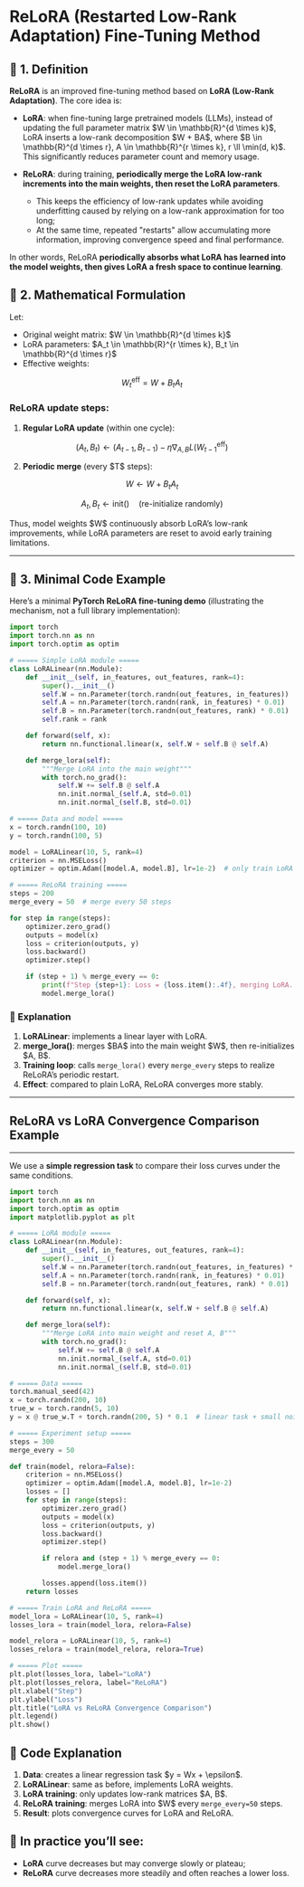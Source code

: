 # ReLoRA (Restarted Low-Rank Adaptation) Fine-Tuning Method

## 📖 1. Definition

**ReLoRA** is an improved fine-tuning method based on **LoRA (Low-Rank Adaptation)**. The core idea is:

* **LoRA**: when fine-tuning large pretrained models (LLMs), instead of updating the full parameter matrix \$W \in \mathbb{R}^{d \times k}\$, LoRA inserts a low-rank decomposition \$W + BA\$, where \$B \in \mathbb{R}^{d \times r}, A \in \mathbb{R}^{r \times k}, r \ll \min(d, k)\$. This significantly reduces parameter count and memory usage.
* **ReLoRA**: during training, **periodically merge the LoRA low-rank increments into the main weights, then reset the LoRA parameters**.

  * This keeps the efficiency of low-rank updates while avoiding underfitting caused by relying on a low-rank approximation for too long;
  * At the same time, repeated "restarts" allow accumulating more information, improving convergence speed and final performance.

In other words, ReLoRA **periodically absorbs what LoRA has learned into the model weights, then gives LoRA a fresh space to continue learning**.



## 📖 2. Mathematical Formulation

Let:

* Original weight matrix: \$W \in \mathbb{R}^{d \times k}\$
* LoRA parameters: \$A\_t \in \mathbb{R}^{r \times k}, B\_t \in \mathbb{R}^{d \times r}\$
* Effective weights:

$$
W_t^{\text{eff}} = W + B_t A_t
$$

### ReLoRA update steps:

1. **Regular LoRA update** (within one cycle):

$$
(A_t, B_t) \leftarrow (A_{t-1}, B_{t-1}) - \eta \nabla_{A,B} L(W_{t-1}^{\text{eff}})
$$

2. **Periodic merge** (every \$T\$ steps):

$$
W \leftarrow W + B_t A_t
$$

$$
A_t, B_t \leftarrow \text{init}() \quad (\text{re-initialize randomly})
$$

Thus, model weights \$W\$ continuously absorb LoRA’s low-rank improvements, while LoRA parameters are reset to avoid early training limitations.

---

## 📖 3. Minimal Code Example

Here’s a minimal **PyTorch ReLoRA fine-tuning demo** (illustrating the mechanism, not a full library implementation):

```python
import torch
import torch.nn as nn
import torch.optim as optim

# ===== Simple LoRA module =====
class LoRALinear(nn.Module):
    def __init__(self, in_features, out_features, rank=4):
        super().__init__()
        self.W = nn.Parameter(torch.randn(out_features, in_features))  # original weight
        self.A = nn.Parameter(torch.randn(rank, in_features) * 0.01)   # LoRA A
        self.B = nn.Parameter(torch.randn(out_features, rank) * 0.01)  # LoRA B
        self.rank = rank

    def forward(self, x):
        return nn.functional.linear(x, self.W + self.B @ self.A)

    def merge_lora(self):
        """Merge LoRA into the main weight"""
        with torch.no_grad():
            self.W += self.B @ self.A
            nn.init.normal_(self.A, std=0.01)
            nn.init.normal_(self.B, std=0.01)

# ===== Data and model =====
x = torch.randn(100, 10)
y = torch.randn(100, 5)

model = LoRALinear(10, 5, rank=4)
criterion = nn.MSELoss()
optimizer = optim.Adam([model.A, model.B], lr=1e-2)  # only train LoRA parameters

# ===== ReLoRA training =====
steps = 200
merge_every = 50  # merge every 50 steps

for step in range(steps):
    optimizer.zero_grad()
    outputs = model(x)
    loss = criterion(outputs, y)
    loss.backward()
    optimizer.step()

    if (step + 1) % merge_every == 0:
        print(f"Step {step+1}: Loss = {loss.item():.4f}, merging LoRA...")
        model.merge_lora()
```



### 📖 Explanation

1. **LoRALinear**: implements a linear layer with LoRA.
2. **merge\_lora()**: merges \$BA\$ into the main weight \$W\$, then re-initializes \$A, B\$.
3. **Training loop**: calls `merge_lora()` every `merge_every` steps to realize ReLoRA’s periodic restart.
4. **Effect**: compared to plain LoRA, ReLoRA converges more stably.

---

## ReLoRA vs LoRA Convergence Comparison Example
---
We use a **simple regression task** to compare their loss curves under the same conditions.

```python
import torch
import torch.nn as nn
import torch.optim as optim
import matplotlib.pyplot as plt

# ===== LoRA module =====
class LoRALinear(nn.Module):
    def __init__(self, in_features, out_features, rank=4):
        super().__init__()
        self.W = nn.Parameter(torch.randn(out_features, in_features) * 0.1)
        self.A = nn.Parameter(torch.randn(rank, in_features) * 0.01)
        self.B = nn.Parameter(torch.randn(out_features, rank) * 0.01)

    def forward(self, x):
        return nn.functional.linear(x, self.W + self.B @ self.A)

    def merge_lora(self):
        """Merge LoRA into main weight and reset A, B"""
        with torch.no_grad():
            self.W += self.B @ self.A
            nn.init.normal_(self.A, std=0.01)
            nn.init.normal_(self.B, std=0.01)

# ===== Data =====
torch.manual_seed(42)
x = torch.randn(200, 10)
true_w = torch.randn(5, 10)
y = x @ true_w.T + torch.randn(200, 5) * 0.1  # linear task + small noise

# ===== Experiment setup =====
steps = 300
merge_every = 50

def train(model, relora=False):
    criterion = nn.MSELoss()
    optimizer = optim.Adam([model.A, model.B], lr=1e-2)
    losses = []
    for step in range(steps):
        optimizer.zero_grad()
        outputs = model(x)
        loss = criterion(outputs, y)
        loss.backward()
        optimizer.step()

        if relora and (step + 1) % merge_every == 0:
            model.merge_lora()

        losses.append(loss.item())
    return losses

# ===== Train LoRA and ReLoRA =====
model_lora = LoRALinear(10, 5, rank=4)
losses_lora = train(model_lora, relora=False)

model_relora = LoRALinear(10, 5, rank=4)
losses_relora = train(model_relora, relora=True)

# ===== Plot =====
plt.plot(losses_lora, label="LoRA")
plt.plot(losses_relora, label="ReLoRA")
plt.xlabel("Step")
plt.ylabel("Loss")
plt.title("LoRA vs ReLoRA Convergence Comparison")
plt.legend()
plt.show()
```



## 📖 Code Explanation

1. **Data**: creates a linear regression task \$y = Wx + \epsilon\$.
2. **LoRALinear**: same as before, implements LoRA weights.
3. **LoRA training**: only updates low-rank matrices \$A, B\$.
4. **ReLoRA training**: merges LoRA into \$W\$ every `merge_every=50` steps.
5. **Result**: plots convergence curves for LoRA and ReLoRA.

## 📖 In practice you’ll see:

* **LoRA** curve decreases but may converge slowly or plateau;
* **ReLoRA** curve decreases more steadily and often reaches a lower loss.



